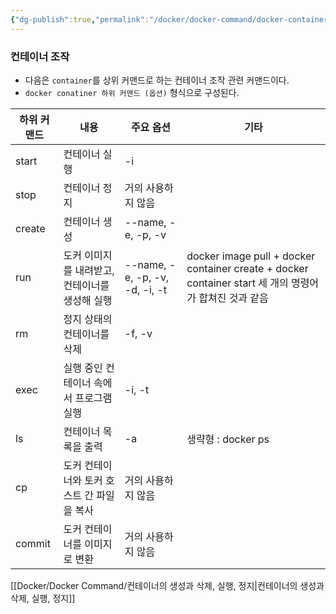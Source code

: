 ```yaml
---
{"dg-publish":true,"permalink":"/docker/docker-command/docker-container/","dgPassFrontmatter":true}
---
```


### 컨테이너 조작

-   다음은 `container`를 상위 커맨드로 하는 컨테이너 조작 관련 커맨드이다.
-   `docker conatiner 하위 커맨드 (옵션)` 형식으로 구성된다.

| **하위 커맨드** | **내용** | **주요 옵션** | **기타** |
| --- | --- | --- | --- |
| start | 컨테이너 실행 | \-i |   |
| stop | 컨테이너 정지 | 거의 사용하지 않음 |   |
| create | 컨테이너 생성 | \--name, -e, -p, -v |   |
| run | 도커 이미지를 내려받고, 컨테이너를 생성해 실행 | \--name, -e, -p, -v, -d, -i, -t | docker image pull + docker container create + docker container start 세 개의 명령어가 합쳐진 것과 같음 |
| rm | 정지 상태의 컨테이너를 삭제 | \-f, -v |   |
| exec | 실행 중인 컨테이너 속에서 프로그램 실행 | \-i, -t |   |
| ls | 컨테이너 목록을 출력 | \-a | 생략형 : docker ps |
| cp | 도커 컨테이너와 토커 호스트 간 파일을 복사 | 거의 사용하지 않음 |   |
| commit | 도커 컨테이너를 이미지로 변환 | 거의 사용하지 않음 |   |
[[Docker/Docker Command/컨테이너의 생성과 삭제, 실행, 정지\|컨테이너의 생성과 삭제, 실행, 정지]]
